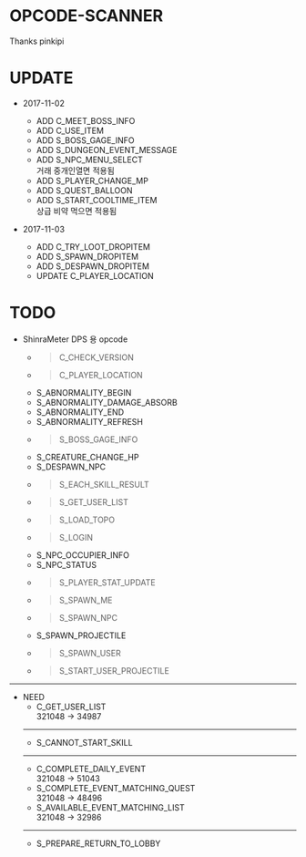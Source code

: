 OPCODE-SCANNER
=============
Thanks pinkipi

UPDATE
=============
* 2017-11-02
  * ADD C_MEET_BOSS_INFO
  * ADD C_USE_ITEM
  * ADD S_BOSS_GAGE_INFO
  * ADD S_DUNGEON_EVENT_MESSAGE
  * ADD S_NPC_MENU_SELECT <br> 거래 중개인열면 적용됨
  * ADD S_PLAYER_CHANGE_MP
  * ADD S_QUEST_BALLOON
  * ADD S_START_COOLTIME_ITEM <br> 상급 비약 먹으면 적용됨

* 2017-11-03
  * ADD C_TRY_LOOT_DROPITEM
  * ADD S_SPAWN_DROPITEM
  * ADD S_DESPAWN_DROPITEM
  * UPDATE C_PLAYER_LOCATION

TODO
=============
* ShinraMeter DPS 용 opcode
  * > C_CHECK_VERSION
  * > C_PLAYER_LOCATION
  * S_ABNORMALITY_BEGIN
  * S_ABNORMALITY_DAMAGE_ABSORB
  * S_ABNORMALITY_END
  * S_ABNORMALITY_REFRESH
  * > S_BOSS_GAGE_INFO
  * S_CREATURE_CHANGE_HP
  * S_DESPAWN_NPC
  * > S_EACH_SKILL_RESULT
  * > S_GET_USER_LIST
  * > S_LOAD_TOPO
  * > S_LOGIN
  * S_NPC_OCCUPIER_INFO
  * S_NPC_STATUS
  * > S_PLAYER_STAT_UPDATE
  * > S_SPAWN_ME
  * > S_SPAWN_NPC
  * S_SPAWN_PROJECTILE
  * > S_SPAWN_USER
  * > S_START_USER_PROJECTILE

***

* NEED 
  * C_GET_USER_LIST <br> 321048 → 34987
  ***
  * S_CANNOT_START_SKILL
  ***
  * C_COMPLETE_DAILY_EVENT <br> 321048 → 51043
  * S_COMPLETE_EVENT_MATCHING_QUEST <br> 321048 → 48496
  * S_AVAILABLE_EVENT_MATCHING_LIST <br> 321048 → 32986
  ***
  * S_PREPARE_RETURN_TO_LOBBY